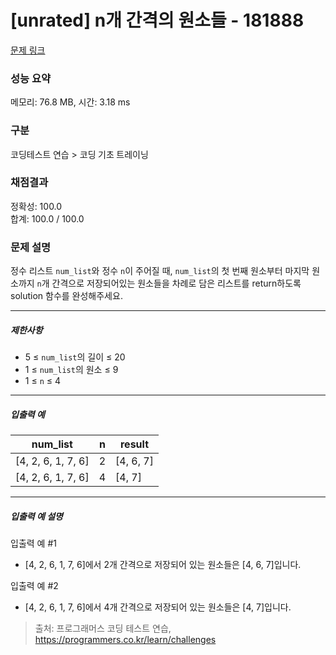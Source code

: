 # [unrated] n개 간격의 원소들 - 181888 

[문제 링크](https://school.programmers.co.kr/learn/courses/30/lessons/181888) 

### 성능 요약

메모리: 76.8 MB, 시간: 3.18 ms

### 구분

코딩테스트 연습 > 코딩 기초 트레이닝

### 채점결과

정확성: 100.0<br/>합계: 100.0 / 100.0

### 문제 설명

<p>정수 리스트 <code>num_list</code>와 정수 <code>n</code>이 주어질 때, <code>num_list</code>의 첫 번째 원소부터 마지막 원소까지 <code>n</code>개 간격으로 저장되어있는 원소들을 차례로 담은 리스트를 return하도록 solution 함수를 완성해주세요.</p>

<hr>

<h5>제한사항</h5>

<ul>
<li>5 ≤ <code>num_list</code>의 길이 ≤ 20</li>
<li>1 ≤ <code>num_list</code>의 원소 ≤ 9</li>
<li>1 ≤ <code>n</code> ≤ 4</li>
</ul>

<hr>

<h5>입출력 예</h5>
<table class="table">
        <thead><tr>
<th>num_list</th>
<th>n</th>
<th>result</th>
</tr>
</thead>
        <tbody><tr>
<td>[4, 2, 6, 1, 7, 6]</td>
<td>2</td>
<td>[4, 6, 7]</td>
</tr>
<tr>
<td>[4, 2, 6, 1, 7, 6]</td>
<td>4</td>
<td>[4, 7]</td>
</tr>
</tbody>
      </table>
<hr>

<h5>입출력 예 설명</h5>

<p>입출력 예 #1</p>

<ul>
<li>[4, 2, 6, 1, 7, 6]에서 2개 간격으로 저장되어 있는 원소들은 [4, 6, 7]입니다.</li>
</ul>

<p>입출력 예 #2</p>

<ul>
<li>[4, 2, 6, 1, 7, 6]에서 4개 간격으로 저장되어 있는 원소들은 [4, 7]입니다.</li>
</ul>


> 출처: 프로그래머스 코딩 테스트 연습, https://programmers.co.kr/learn/challenges